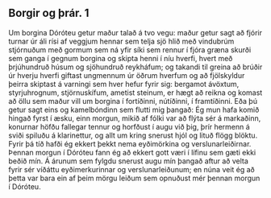 ## Borgir og þrár. 1

Um borgina Dóróteu getur maður talað á tvo vegu: maður getur sagt að fjórir turnar úr áli rísi af veggjum hennar sem telja sjö hlið með vindubrúm stjórnuðum með gormum sem ná yfir síki sem rennur í fjóra græna skurði sem ganga í gegnum borgina og skipta henni í níu hverfi, hvert með þrjúhundruð húsum og sjöhundruð reykháfum; og takandi til greina að brúðir úr hverju hverfi giftast ungmennum úr öðrum hverfum og að fjölskyldur þeirra skiptast á varningi sem hver hefur fyrir sig: bergamot ávöxtum, styrjuhrognum, stjörnuskífum, ametist steinum, er hægt að reikna og komast að öllu sem maður vill um borgina í fortíðinni, nútíðinni, í framtíðinni. Eða þú getur sagt eins og kamelbóndinn sem flutti mig þangað: Ég mun hafa komið hingað fyrst í æsku, einn morgun, mikið af fólki var að flýta sér á markaðinn, konurnar höfðu fallegar tennur og horfðust í augu við þig, þrír hermenn á sviði spiluðu á klarinettur, og allt um kring snerust hjól og lituð flögg blöktu. Fyrir þá tíð hafði ég ekkert þekkt nema eyðimörkina og verslunarleiðirnar. Þennan morgun í Dóróteu fann ég að ekkert gott væri í lífinu sem gæti ekki beðið mín. Á árunum sem fylgdu snerust augu mín þangað aftur að velta fyrir sér víðáttu eyðimerkurinnar og verslunarleiðunum; en núna veit ég að þetta var bara ein af þeim mörgu leiðum sem opnuðust mér þennan morgun í Dóróteu.
